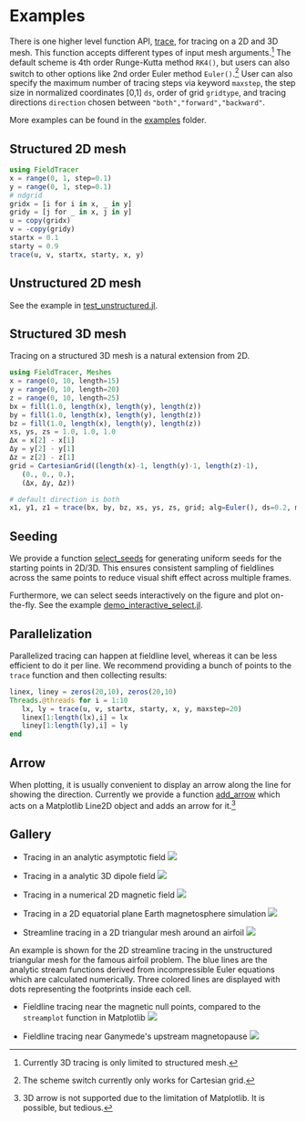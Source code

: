 # Examples

There is one higher level function API, [trace](https://henry2004y.github.io/FieldTracer.jl/dev/internal/#FieldTracer.trace-Tuple), for tracing on a 2D and 3D mesh.
This function accepts different types of input mesh arguments.[^1]
The default scheme is 4th order Runge-Kutta method `RK4()`, but users can also switch to other options like 2nd order Euler method `Euler()`.[^2]
User can also specify the maximum number of tracing steps via keyword `maxstep`, the step size in normalized coordinates [0,1] `ds`, order of grid `gridtype`, and tracing directions `direction` chosen between `"both","forward","backward"`.

More examples can be found in the [examples](https://github.com/henry2004y/FieldTracer.jl/tree/master/src/examples) folder.

[^1]: Currently 3D tracing is only limited to structured mesh.
[^2]: The scheme switch currently only works for Cartesian grid.

## Structured 2D mesh

```julia
using FieldTracer
x = range(0, 1, step=0.1)
y = range(0, 1, step=0.1)
# ndgrid
gridx = [i for i in x, _ in y]
gridy = [j for _ in x, j in y]
u = copy(gridx)
v = -copy(gridy)
startx = 0.1
starty = 0.9
trace(u, v, startx, starty, x, y)
```

## Unstructured 2D mesh

See the example in [test_unstructured.jl](https://github.com/henry2004y/FieldTracer.jl/tree/master/test/test_unstructured.jl).

## Structured 3D mesh

Tracing on a structured 3D mesh is a natural extension from 2D.

```julia
using FieldTracer, Meshes
x = range(0, 10, length=15)
y = range(0, 10, length=20)
z = range(0, 10, length=25)
bx = fill(1.0, length(x), length(y), length(z))
by = fill(1.0, length(x), length(y), length(z))
bz = fill(1.0, length(x), length(y), length(z))
xs, ys, zs = 1.0, 1.0, 1.0
Δx = x[2] - x[1]
Δy = y[2] - y[1]
Δz = z[2] - z[1]
grid = CartesianGrid((length(x)-1, length(y)-1, length(z)-1),
   (0., 0., 0.),
   (Δx, Δy, Δz))

# default direction is both
x1, y1, z1 = trace(bx, by, bz, xs, ys, zs, grid; alg=Euler(), ds=0.2, maxstep=200)
```

## Seeding

We provide a function [select_seeds](https://henry2004y.github.io/FieldTracer.jl/dev/internal/#FieldTracer.select_seeds-Tuple{Any,%20Any}) for generating uniform seeds for the starting points in 2D/3D.
This ensures consistent sampling of fieldlines across the same points to reduce visual shift effect across multiple frames.

Furthermore, we can select seeds interactively on the figure and plot on-the-fly. See the example [demo\_interactive\_select.jl](https://github.com/henry2004y/FieldTracer.jl/tree/master/examples/demo_interactive_select.jl).

## Parallelization

Parallelized tracing can happen at fieldline level, whereas it can be less efficient to do it per line. We recommend providing a bunch of points to the `trace` function and then collecting results:

```julia
linex, liney = zeros(20,10), zeros(20,10)
Threads.@threads for i = 1:10
   lx, ly = trace(u, v, startx, starty, x, y, maxstep=20)
   linex[1:length(lx),i] = lx
   liney[1:length(ly),i] = ly
end
```

## Arrow

When plotting, it is usually convenient to display an arrow along the line for showing the direction.
Currently we provide a function [add_arrow](https://henry2004y.github.io/FieldTracer.jl/dev/internal/#FieldTracer.add_arrow) which acts on a Matplotlib Line2D object and adds an arrow for it.[^3]

[^3]: 3D arrow is not supported due to the limitation of Matplotlib. It is possible, but tedious.

## Gallery

* Tracing in an analytic asymptotic field
![](figures/trace_asymptote.png)

* Tracing in a analytic 3D dipole field
![](figures/trace_dipole.png)

* Tracing in a numerical 2D magnetic field
![](figures/BxBz_y0cut.png)

* Tracing in a 2D equatorial plane Earth magnetosphere simulation
![](figures/trace_streamline_2Dmagnetosphere.png)

* Streamline tracing in a 2D triangular mesh around an airfoil
![](figures/trace_streamline_2Dunstructured.png)

An example is shown for the 2D streamline tracing in the unstructured triangular mesh for the famous airfoil problem. The blue lines are the analytic stream functions derived from incompressible Euler equations which are calculated numerically. Three colored lines are displayed with dots representing the footprints inside each cell.

* Fieldline tracing near the magnetic null points, compared to the `streamplot` function in Matplotlib
![](figures/x_o_point.png)

* Fieldline tracing near Ganymede's upstream magnetopause
![](figures/trace_magnetopause_ganymede.png)
